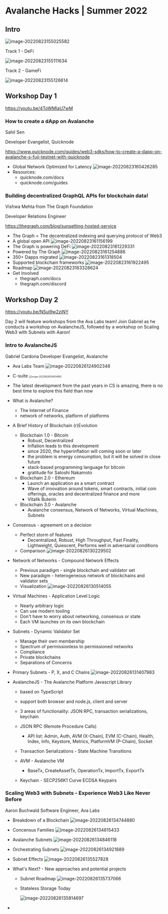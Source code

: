 # Avalanche Hacks | Summer 2022

## Intro

![image-20220823155025582](img/readme/image-20220823155025582.png)



Track 1 - DeFi

![image-20220823155111634](img/readme/image-20220823155111634.png)



Track 2 - GameFi

![image-20220823155126614](img/readme/image-20220823155126614.png)



## Workshop Day 1

https://youtu.be/4ToWMIaU7wM

### **How to create a dApp on Avalanche** 

Sahil Sen

Developer Evangelist, Quicknode

https://www.quicknode.com/guides/web3-sdks/how-to-create-a-dapp-on-avalanche-s-fuji-testnet-with-quicknode

- Global Network Optimized for Latency
  ![image-20220823160426285](img/readme/image-20220823160426285.png)
- Resources:
  - quicknode.com/docs
  - quicknode.com/guides



### **Building decentralized GraphQL APIs for blockchain data!**

Vishwa Mehta from The Graph Foundation

Developer Relations Engineer

https://thegraph.com/blog/sunsetting-hosted-service

- The Graph = The decentralized indexing and querying protocol of Web3
- A global open API
  ![image-20220823161156199](img/readme/image-20220823161156199.png)
- The Graph is powering DeFi
  ![image-20220823161229331](img/readme/image-20220823161229331.png)
- Powered by The Graph
  ![image-20220823161254886](img/readme/image-20220823161254886.png)
- 350+ Dapps migrated
  ![image-20220823161318504](img/readme/image-20220823161318504.png)
- Supported blockchain frameworks
  ![image-20220823161922495](img/readme/image-20220823161922495.png)
- Roadmap
  ![image-20220823163328624](img/readme/image-20220823163328624.png)
- Get Involved
  - thegraph.com/docs
  - thegraph.com/discord



## Workshop Day 2

https://youtu.be/NSul9w2ziNY

Day 2 will feature workshops from the Ava Labs team! Join Gabriel as he conducts a workshop on AvalancheJS, followed by a workshop on Scaling Web3 with Subnets with Aaron! 



### Intro to AvalancheJS

Gabriel Cardona
Developer Evangelist, Avalanche

- Ava Labs Team
  ![image-20220826124902348](img/readme/image-20220826124902348.png)

- C-suite
  <img src="img/readme/image-20220826124934992.png" alt="image-20220826124934992" style="zoom:50%;" />

- The latest development from the past years in CS is amazing, there is no  best time to explore this field than now

- What is Avalanche? 

  - The Internet of Finance
  - network of networks, platform of platforms

- A Brief History of Blockchain (r)Evolution

  - Blockchain 1.0  - Bitcoin
    - Robust, Decentralized
    - Inflation leads to this development
    - since 2020, the hyperinflation will coming soon or later
    - the problem is energy consumption, but it will be solved in close future
    - stack-based programming language for bitcoin
    - gratitude for Satoshi Nakamoto
  - Blockchain 2.0 - Ethereum
    - Launch an application as a smart contract
    - Wave of innovation around tokens, smart contracts, initial coin offerings, oracles and decentralized finance and more
    - Vitalik Buterin
  - Blockchain 3.0 - Avalanche
    - Avalanche consensus, Network of Networks, Virtual Machines, Subnets

- Consensus - agreement on a decision

  - Perfect storm of features
    - Decentralized, Robust, High Throughput, Fast Finality, Lightweight, Quiescent, Performs well in adversarial conditions
  - Comparison
    ![image-20220826130229502](img/readme/image-20220826130229502.png)

- Network of Networks - Compound Network Effects

  - Previous paradigm - single blockchain and validator set
  - New paradigm - heterogeneous network of blockchains and validator sets
  - Visualization
    ![image-20220826130514055](img/readme/image-20220826130514055.png)

- Virtual Machines - Application Level Logic

  - Nearly arbitrary logic
  - Can use modern tooling
  - Don't have to worry about networking, consensus or state
  - Each VM launches on its own blockchain

- Subnets - Dynamic Validator Set

  - Manage their own membership
  - Spectrum of permissionless to permissioned networks
  - Compliance
  - Private blockchains
  - Separations of Concerns

- Primary Subnets - P, X, and C Chains
  ![image-20220826131407983](img/readme/image-20220826131407983.png)

- AvalancheJS - The Avalanche Platform Javascript Library

  - based on TypeScript
  - support both browser and node.js, client and server
  - 3 areas of functionality: JSON RPC, transaction serializations, keychain
  - JSON RPC (Remote Procedure Calls)
    - API list: Admin, Auth, AVM (X-Chain), EVM (C-Chain), Health, Index, Info, Keystore, Metrics, PlatformVM (P-Chain), Socket
  - Transaction Serializations - State Machine Transitions
  - AVM - Avalanche VM
    - BaseTx, CreateAssetTx, OperationTx, ImportTx, ExportTx

  - Keychain - SECP256K1 Curve ECDSA Keypairs



### Scaling Web3 with Subnets - Experience Web3 Like Never Before

Aaron Buchwald
Software Engineer, Ava Labs

- Breakdown of a Blockchain
  ![image-20220826134744880](img/readme/image-20220826134744880.png)

- Concensus Families
  ![image-20220826134815433](img/readme/image-20220826134815433.png)

- Avalanche Subnets
  ![image-20220826134846118](img/readme/image-20220826134846118.png)

- Orchestrating Subnets
  ![image-20220826134921889](img/readme/image-20220826134921889.png)

- Subnet Effects
  ![image-20220826135527828](img/readme/image-20220826135527828.png)

- What's Next? - New approaches and potential projects

  - Subnet Roadmap
    ![image-20220826135737066](img/readme/image-20220826135737066.png)

  - Stateless Storage Today

    ![image-20220826135814697](img/readme/image-20220826135814697.png)

- 








